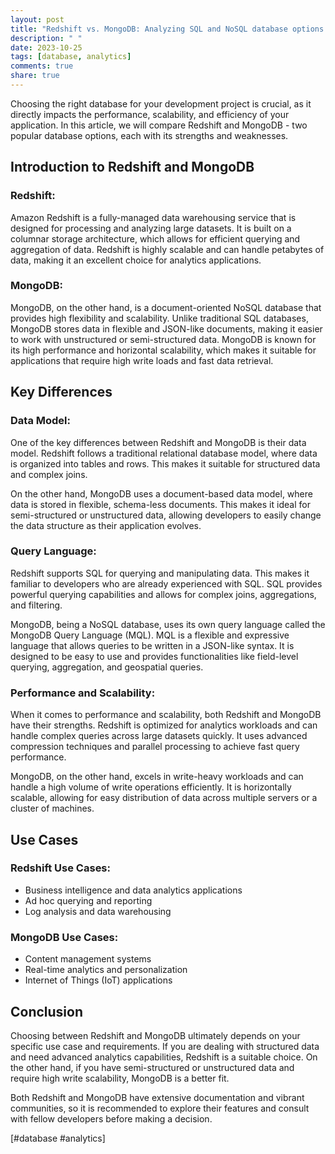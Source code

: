 ```yaml
---
layout: post
title: "Redshift vs. MongoDB: Analyzing SQL and NoSQL database options for developers."
description: " "
date: 2023-10-25
tags: [database, analytics]
comments: true
share: true
---
```


Choosing the right database for your development project is crucial, as it directly impacts the performance, scalability, and efficiency of your application. In this article, we will compare Redshift and MongoDB - two popular database options, each with its strengths and weaknesses.

## Introduction to Redshift and MongoDB

### Redshift:

Amazon Redshift is a fully-managed data warehousing service that is designed for processing and analyzing large datasets. It is built on a columnar storage architecture, which allows for efficient querying and aggregation of data. Redshift is highly scalable and can handle petabytes of data, making it an excellent choice for analytics applications.

### MongoDB:

MongoDB, on the other hand, is a document-oriented NoSQL database that provides high flexibility and scalability. Unlike traditional SQL databases, MongoDB stores data in flexible and JSON-like documents, making it easier to work with unstructured or semi-structured data. MongoDB is known for its high performance and horizontal scalability, which makes it suitable for applications that require high write loads and fast data retrieval.

## Key Differences

### Data Model:

One of the key differences between Redshift and MongoDB is their data model. Redshift follows a traditional relational database model, where data is organized into tables and rows. This makes it suitable for structured data and complex joins.

On the other hand, MongoDB uses a document-based data model, where data is stored in flexible, schema-less documents. This makes it ideal for semi-structured or unstructured data, allowing developers to easily change the data structure as their application evolves.

### Query Language:

Redshift supports SQL for querying and manipulating data. This makes it familiar to developers who are already experienced with SQL. SQL provides powerful querying capabilities and allows for complex joins, aggregations, and filtering.

MongoDB, being a NoSQL database, uses its own query language called the MongoDB Query Language (MQL). MQL is a flexible and expressive language that allows queries to be written in a JSON-like syntax. It is designed to be easy to use and provides functionalities like field-level querying, aggregation, and geospatial queries.

### Performance and Scalability:

When it comes to performance and scalability, both Redshift and MongoDB have their strengths. Redshift is optimized for analytics workloads and can handle complex queries across large datasets quickly. It uses advanced compression techniques and parallel processing to achieve fast query performance.

MongoDB, on the other hand, excels in write-heavy workloads and can handle a high volume of write operations efficiently. It is horizontally scalable, allowing for easy distribution of data across multiple servers or a cluster of machines.

## Use Cases

### Redshift Use Cases:

- Business intelligence and data analytics applications
- Ad hoc querying and reporting
- Log analysis and data warehousing

### MongoDB Use Cases:

- Content management systems
- Real-time analytics and personalization
- Internet of Things (IoT) applications

## Conclusion

Choosing between Redshift and MongoDB ultimately depends on your specific use case and requirements. If you are dealing with structured data and need advanced analytics capabilities, Redshift is a suitable choice. On the other hand, if you have semi-structured or unstructured data and require high write scalability, MongoDB is a better fit.

Both Redshift and MongoDB have extensive documentation and vibrant communities, so it is recommended to explore their features and consult with fellow developers before making a decision.

[#database #analytics]